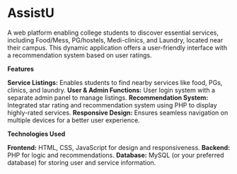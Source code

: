 # AssistU
A web platform enabling college students to discover essential services, including Food/Mess, PG/hostels, Medi-clinics, and Laundry, located near their campus. This dynamic application offers a user-friendly interface with a recommendation system based on user ratings.

**Features**

**Service Listings:** Enables students to find nearby services like food, PGs, clinics, and laundry.
**User & Admin Functions:** User login system with a separate admin panel to manage listings.
**Recommendation System:** Integrated star rating and recommendation system using PHP to display highly-rated services.
**Responsive Design:** Ensures seamless navigation on multiple devices for a better user experience.

**Technologies Used**

**Frontend:** HTML, CSS, JavaScript for design and responsiveness.
**Backend:** PHP for logic and recommendations.
**Database:** MySQL (or your preferred database) for storing user and service information.

